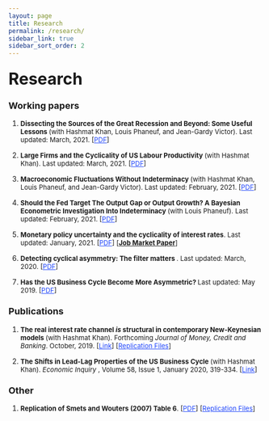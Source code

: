 ```yaml
---
layout: page
title: Research
permalink: /research/
sidebar_link: true
sidebar_sort_order: 2
---
```

### <font size="6"> Research  </font>

### <font size="4">  Working papers  </font>

<ol>

<font size="2"> <li>  <b>  Dissecting the Sources of the Great Recession and Beyond: Some Useful Lessons  </b> (with Hashmat Khan, Louis Phaneuf, and Jean-Gardy Victor). Last updated: March, 2021. [<a href="https://carleton.ca/economics/wp-content/uploads/Dissecting_GR.pdf" style="color:#1F45FC" target="blank">PDF</a>]  </li></font>

<font size="2"> <li>  <b> Large Firms and the Cyclicality of US Labour Productivity </b> (with Hashmat Khan). Last updated: March, 2021. [<a href="https://carleton.ca/economics/wp-content/uploads/cewp21-02.pdf" style="color:#1F45FC" target="blank">PDF</a>] </li></font>

<font size="2"> <li>  <b> Macroeconomic Fluctuations Without Indeterminacy </b> (with Hashmat Khan, Louis Phaneuf, and Jean-Gardy Victor). Last updated: February, 2021. [<a href="https://braultjosh.github.io/pdfs/Macro_Fluctuations.pdf" style="color:#1F45FC" target="blank">PDF</a>] </li></font>

<font size="2"> <li>  <b> Should the Fed Target The Output Gap or Output Growth? A Bayesian Econometric Investigation Into Indeterminacy </b> (with Louis Phaneuf). Last updated: February, 2021. [<a href="https://braultjosh.github.io/pdfs/BP_2021_Indeterminacy.pdf" style="color:#1F45FC" target="blank">PDF</a>] </li></font>

<font size="2"> <li>  <b> Monetary policy uncertainty and the cyclicality of interest rates</b>. Last updated: January, 2021. [<a href="https://braultjosh.github.io/pdfs/jobmarketpaper.pdf" style="color:#1F45FC" target="blank">PDF</a>] [<strong><u>Job Market Paper</u></strong>]</li></font>

<font size="2"> <li>  <b> Detecting cyclical asymmetry: The filter matters </b>. Last updated: March, 2020. [<a href="https://braultjosh.github.io/pdfs/Filtering_Brault_V5.pdf" style="color:#1F45FC" target="blank">PDF</a>] </li></font>

<font size="2"> <li> <b> Has the US Business Cycle Become More Asymmetric? </b> Last updated: May 2019. [<a href="https://braultjosh.github.io/pdfs/asymmetry_2019.pdf" style="color:#1F45FC" target="blank">PDF</a>] </li></font>

</ol>

### <font size="4">  Publications  </font>

<ol>

<font size="2"> <li>  <b> The real interest rate channel <em> is </em> structural in contemporary New-Keynesian models </b> (with Hashmat Khan).  Forthcoming <i> Journal of Money, Credit and Banking</i>. October, 2019. [<a href="https://ideas.repec.org/p/car/carecp/19-05.html" style="color:#1F45FC">Link</a>]  [<a href="https://github.com/braultjosh/BK2019JMCB" style="color:#1F45FC">Replication Files</a>]</li> </font>


<font size="2"> <li> <b> The Shifts in Lead-Lag Properties of the US Business Cycle </b> (with Hashmat Khan). <i> Economic Inquiry </i>, Volume 58, Issue 1, January 2020, 319-334. [<a href="https://onlinelibrary.wiley.com/doi/full/10.1111/ecin.12841" style="color:#1F45FC">Link</a>]  </li> </font>

</ol>

### <font size="4">  Other  </font>

<ol>

<font size="2"> <li>  <b> Replication of Smets and Wouters (2007) Table 6</b>. [<a href="https://braultjosh.github.io/pdfs/SW_Table6_V1.pdf" style="color:#1F45FC" target="blank">PDF</a>] [<a href="https://github.com/braultjosh/SW2007_Table6" style="color:#1F45FC">Replication Files</a>] </li></font>

</ol>

